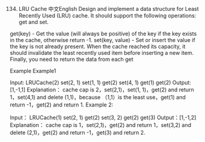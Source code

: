 134. LRU Cache
中文English
Design and implement a data structure for Least Recently Used (LRU) cache. It should support the following operations: get and set.

get(key) - Get the value (will always be positive) of the key if the key exists in the cache, otherwise return -1.
set(key, value) - Set or insert the value if the key is not already present. When the cache reached its capacity, it should invalidate the least recently used item before inserting a new item. Finally, you need to return the data from each get

Example
Example1

Input:
LRUCache(2)
set(2, 1)
set(1, 1)
get(2)
set(4, 1)
get(1)
get(2)
Output: [1,-1,1]
Explanation：
cache cap is 2，set(2,1)，set(1, 1)，get(2) and return 1，set(4,1) and delete (1,1)，because （1,1）is the least use，get(1) and return -1，get(2) and return 1.
Example 2:

Input：
LRUCache(1)
set(2, 1)
get(2)
set(3, 2)
get(2)
get(3)
Output：[1,-1,2]
Explanation：
cache cap is 1，set(2,1)，get(2) and return 1，set(3,2) and delete (2,1)，get(2) and return -1，get(3) and return 2.
